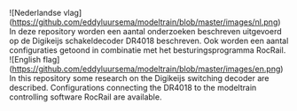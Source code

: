 ![Nederlandse vlag]
(https://github.com/eddyluursema/modeltrain/blob/master/images/nl.png)
In deze repository worden een aantal onderzoeken beschreven uitgevoerd op de Digikeijs schakeldecoder DR4018 beschreven. Ook worden een aantal configuraties getoond in combinatie met het besturingsprogramma RocRail.
![English flag]
(https://github.com/eddyluursema/modeltrain/blob/master/images/en.png)
In this repository some research on the Digikeijs switching decoder are described.  Configurations connecting the DR4018 to the modeltrain controlling software RocRail are available.
